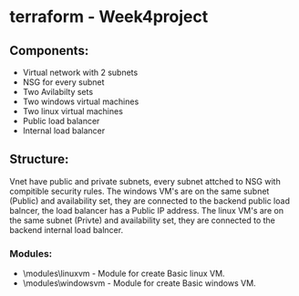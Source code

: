 # terraform - Week4project

## Components:
* Virtual network with 2 subnets
* NSG for every subnet
* Two Avilabilty sets
* Two windows virtual machines
* Two linux virtual machines
* Public load balancer
* Internal load balancer

## Structure:
Vnet have public and private subnets, every subnet attched to NSG with compitible security rules.
The windows VM's are on the same subnet (Public) and availability set, they are connected to the backend public load balncer, the load balancer has a Public IP address.
The linux VM's are on the same subnet (Privte) and availability set, they are connected to the backend internal load balncer.

### Modules:
* \modules\linuxvm  -  Module for create Basic linux VM.
* \modules\windowsvm  -  Module for create Basic windows VM.
